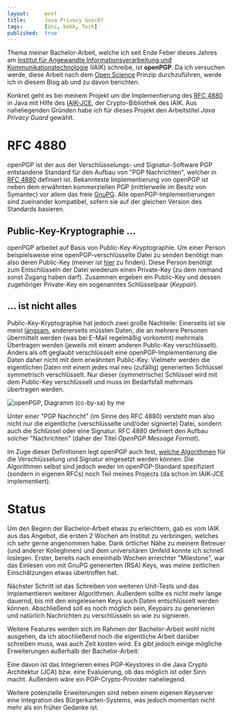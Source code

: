 ```yaml
---
layout: 	post
title: 		Java Privacy Guard?
tags: 		[Uni, bakk, Tech]
published: 	true
---
```


Thema meiner Bachelor-Arbeit, welche ich seit Ende Feber dieses Jahres am [Institut für Angewandte Informationsverarbeitung und Kommunikationstechnologie](http://iaik.tugraz.at) (IAIK) schreibe, ist **openPGP**. Da ich versuchen werde, diese Arbeit nach dem [Open Science](http://openscienceasap.org/open-science/) Prinzip  durchzuführen, werde ich in diesem Blog ab und zu davon berichten.

Konkret geht es bei meinem Projekt um die Implementierung des [RFC 4880](https://tools.ietf.org/html/rfc4880) in Java mit Hilfe des [IAIK-JCE](http://jce.iaik.tugraz.at/), der Crypto-Bibliothek des IAIK. Aus naheliegenden Gründen habe ich für dieses Projekt den Arbeitstitel *Java Privacy Guard* gewählt.

# RFC 4880

openPGP ist der aus der Verschlüsselungs- und Signatur-Software PGP entstandene Standard für den Aufbau von "PGP Nachrichten", welcher in [RFC 4880](https://tools.ietf.org/html/rfc4880) definiert ist. Bekannteste Implementierung von openPGP ist neben dem erwähnten kommerziellen PGP (mittlerweile im Besitz von Symantec) vor allem das freie [GnuPG](http://www.gnupg.org/). Alle openPGP-Implementierungen sind zueinander kompatibel, sofern sie auf der gleichen Version des Standards basieren. 

## Public-Key-Kryptographie …

openPGP arbeitet auf Basis von Public-Key-Kryptographie. Um einer Person beispielsweise eine openPGP-verschlüsselte Datei zu senden benötigt man also deren Public-Key (meiner ist [hier](http://2904.cc/stefan.asc) zu finden). Diese Person benötigt zum Entschlüsseln der Datei wiederum einen Private-Key (zu dem niemand sonst Zugang haben darf). Zusammen ergeben ein Public-Key und dessen zugehöriger Private-Key ein sogenanntes Schlüsselpaar (*Keypair*).

## … ist nicht alles

Public-Key-Kryptographie hat jedoch zwei große Nachteile: Einerseits ist sie meist [langsam](http://crypto.stackexchange.com/a/591/12582), andererseits müssten Daten, die an mehrere Personen übermittelt werden (was bei E-Mail regelmäßig vorkommt) mehrmals Übertragen werden (jeweils mit einem anderen Public-Key verschlüsselt).
Anders als oft geglaubt verschlüsselt eine openPGP-Implementierung die Daten daher nicht mit dem erwähnten Public-Key. Vielmehr werden die eigentlichen Daten mit einem jedes mal neu (zufällig) generierten Schlüssel symmetrisch verschlüsselt. Nur dieser (symmetrische) Schlüssel wird mit dem Public-Key verschlüsselt und muss im Bedarfsfall mehrmals übertragen werden.

![openPGP, Diagramm (cc-by-sa) by me](http://2904.cc/blogimg/bakk/PGP.png)

Unter einer "PGP Nachricht" (im Sinne des RFC 4880) versteht man also nicht nur die eigentliche (verschlüsselte und/oder signierte) Datei, sondern auch die Schlüssel oder eine Signatur. RFC 4880 definiert den Aufbau solcher "Nachrichten" (daher der Titel *OpenPGP Message Format*).

Im Zuge dieser Definitionen legt openPGP auch fest, [welche Algorithmen](https://tools.ietf.org/html/rfc4880#section-9) für die Verschlüsselung und Signatur eingesetzt werden können. Die Algorithmen selbst sind jedoch weder im openPGP-Standard spezifiziert (sondern in eigenen RFCs) noch Teil meines Projects (da schon im IAIK-JCE implementiert).

# Status

Um den Beginn der Bachelor-Arbeit etwas zu erleichtern, gab es vom IAIK aus das Angebot, die ersten 2 Wochen am Institut zu verbringen, welches ich sehr gerne angenommen habe. Dank örtlicher Nähe zu meinem Betreuer (und anderer KollegInnen) und dem universitären Umfeld konnte ich schnell loslegen. Erster, bereits nach eineinhalb Wochen erreichter "Milestone", war das Einlesen von mit GnuPG generierten (RSA) Keys, was meine zeitlichen Einschätzungen etwas übertroffen hat.

Nächster Schritt ist das Schreiben von weiteren Unit-Tests und das Implementieren weiterer Algorithmen. Außerdem sollte es nicht mehr lange dauernd, bis mit den eingelesenen Keys auch Daten entschlüsselt werden können. Abschließend soll es noch möglich sein, Keypairs zu generieren und natürlich Nachrichten zu verschlüsseln so wie zu signieren.

Weitere Features werden sich im Rahmen der Bachelor-Arbeit wohl nicht ausgehen, da ich abschließend noch die eigentliche Arbeit darüber schreiben muss, was auch Zeit kosten wird. Es gibt jedoch einige mögliche Erweiterungen außerhalb der Bachelor-Arbeit:

Eine davon ist das Integrieren eines PGP-Keystores in die Java Crypto Architektur (JCA) bzw. eine Evaluierung, ob das möglich ist oder Sinn macht. Außerdem wäre ein PGP-Crypto-Provider naheliegend.

Weitere potenzielle Erweiterungen sind neben einem eigenen Keyserver eine Integration des Bürgerkarten-Systems, was jedoch momentan nicht mehr als ein früher Gedanke ist.
